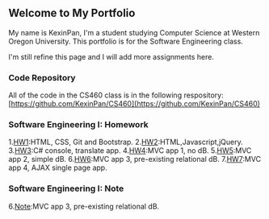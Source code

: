 ## Welcome to My Portfolio

My name is KexinPan, I'm a student studying Computer Science at Western Oregon University. This portfolio is for the Software Engineering class.

I'm still refine this page and I will add more assignments here.

### Code Repository

All of the code in the CS460 class is in the following respository:
[https://github.com/KexinPan/CS460](https://github.com/KexinPan/CS460)

### Software Engineering I: Homework

1.[HW1](CS460/HW1/):HTML, CSS, Git and Bootstrap.
2.[HW2](CS460/HW2/):HTML,Javascript,jQuery.
3.[HW3](CS460/HW3/):C# console, translate app.
4.[HW4](CS460/HW4/):MVC app 1, no dB.
5.[HW5](CS460/HW5/):MVC app 2, simple dB.
6.[HW6](CS460/HW6/):MVC app 3, pre-existing relational dB.
7.[HW7](CS460/HW7/):MVC app 4, AJAX single page app.

### Software Engineering I: Note

6.[Note](Note/HW6/note.md):MVC app 3, pre-existing relational dB.

